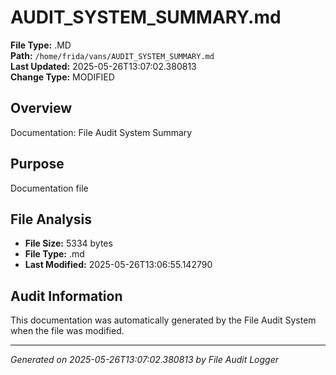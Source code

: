 # AUDIT_SYSTEM_SUMMARY.md

**File Type:** .MD  
**Path:** `/home/frida/vans/AUDIT_SYSTEM_SUMMARY.md`  
**Last Updated:** 2025-05-26T13:07:02.380813  
**Change Type:** MODIFIED

## Overview

Documentation: File Audit System Summary

## Purpose

Documentation file

## File Analysis

- **File Size:** 5334 bytes
- **File Type:** .md
- **Last Modified:** 2025-05-26T13:06:55.142790

## Audit Information

This documentation was automatically generated by the File Audit System when the file was modified.

---
*Generated on 2025-05-26T13:07:02.380813 by File Audit Logger*
